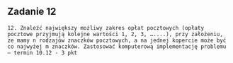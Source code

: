 ## Zadanie 12

`12. Znaleźć największy możliwy zakres opłat pocztowych (opłaty pocztowe przyjmują kolejne wartości 1, 2, 3, …....),
przy założeniu, że mamy n rodzajów znaczków pocztowych, a na jednej kopercie może być co najwyżej m znaczków.
Zastosować komputerową implementację problemu – termin 10.12 - 3 pkt`
